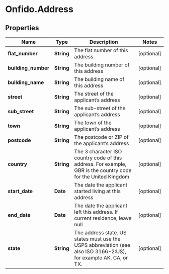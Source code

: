 # Onfido.Address

## Properties
Name | Type | Description | Notes
------------ | ------------- | ------------- | -------------
**flat_number** | **String** | The flat number of this address | [optional] 
**building_number** | **String** | The building number of this address | [optional] 
**building_name** | **String** | The building name of this address | [optional] 
**street** | **String** | The street of the applicant’s address | [optional] 
**sub_street** | **String** | The sub-street of the applicant’s address | [optional] 
**town** | **String** | The town of the applicant’s address | [optional] 
**postcode** | **String** | The postcode or ZIP of the applicant’s address | [optional] 
**country** | **String** | The 3 character ISO country code of this address. For example, GBR is the country code for the United Kingdom | [optional] 
**start_date** | **Date** | The date the applicant started living at this address | [optional] 
**end_date** | **Date** | The date the applicant left this address. If current residence, leave null | [optional] 
**state** | **String** | The address state. US states must use the USPS abbreviation (see also ISO 3166-2:US), for example AK, CA, or TX. | [optional] 


